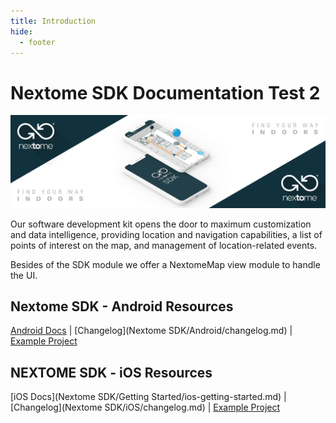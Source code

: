 ```yaml
---
title: Introduction
hide:
  - footer
---
```

# Nextome SDK Documentation Test 2

![Nextome Android SDK Cover](assets/cover.png)

Our software development kit opens the door to maximum customization and data intelligence, providing location and navigation capabilities, a list of points of interest on the map, and management of location-related events.

Besides of the SDK module we offer a NextomeMap view module to handle the UI.

## Nextome SDK - Android Resources
[Android Docs](Nextome%20SDK/Getting%20Started/android-getting-started.md) | [Changelog](Nextome SDK/Android/changelog.md) | [Example Project](https://github.com/Nextome/nextome-phoenix-android-whitelabel)

## NEXTOME SDK - iOS Resources
[iOS Docs](Nextome SDK/Getting Started/ios-getting-started.md) | [Changelog](Nextome SDK/iOS/changelog.md) | [Example Project](https://github.com/Nextome/nextome-phoenix-iOS-whitelabel)
